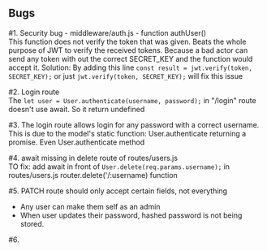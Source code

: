 ## Bugs 

#1. Security bug - middleware/auth.js - function authUser()  
This function does not verify the token that was given. Beats the whole purpose of JWT to verify the received tokens.
Because a bad actor can send any token with out the correct SECRET_KEY and the function would accept it.
Solution:
By adding this line
`const result = jwt.verify(token, SECRET_KEY);`
or just `jwt.verify(token, SECRET_KEY);` will fix this issue


#2. Login route  
The ` let user = User.authenticate(username, password); ` in "/login" route doesn't use await.
So it return undefined 


#3. The login route allows login for any password with a correct username.  
This is due to the model's static function: User.authenticate returning a promise. Even User.authenticate method 


#4. await missing in delete route of routes/users.js  
TO fix: add await in front of `User.delete(req.params.username);` in routes/users.js router.delete('/:username) function


#5. PATCH route should only accept certain fields, not everything  
- Any user can make them self as an admin
- When user updates their password, hashed password is not being stored.


#6. 

